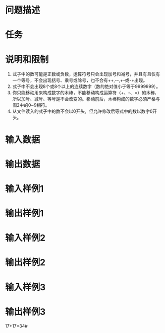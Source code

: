 

# 问题描述



# 任务



# 说明和限制


<ol>
	<li>
		式子中的数可能是正数或负数，运算符号只会出现加号和减号，并且有且仅有一个等号，不会出现括号、乘号或除号，也不会有++,--,+-或-+出现。
	</li>
	<li>
		式子中不会出现8个或8个以上的连续数字（数的绝对值小于等于9999999）。
	</li>
	<li>
		你只能移动用来构成数字的木棒，不能移动构成运算符（+、-、=）的木棒，所以加号、减号、等号是不会改变的。移动前后，木棒构成的数字必须严格与图2中的0~9相符。
	</li>
	<li>
		从文件读入的式子中的数不会以0开头，但允许修改后等式中的数以数字0开头。
	</li>
</ol>

# 输入数据



# 输出数据



# 输入样例1



# 输出样例1



# 输入样例2



# 输出样例2



# 输入样例3



# 输出样例3


<p>
	17+17=34#
</p>
